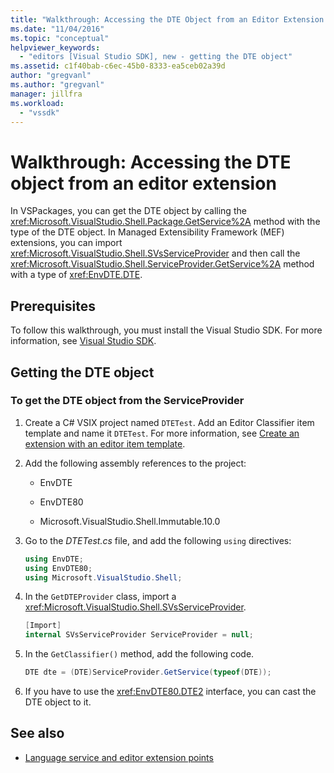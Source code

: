 ```yaml
---
title: "Walkthrough: Accessing the DTE Object from an Editor Extension | Microsoft Docs"
ms.date: "11/04/2016"
ms.topic: "conceptual"
helpviewer_keywords:
  - "editors [Visual Studio SDK], new - getting the DTE object"
ms.assetid: c1f40bab-c6ec-45b0-8333-ea5ceb02a39d
author: "gregvanl"
ms.author: "gregvanl"
manager: jillfra
ms.workload:
  - "vssdk"
---
```

# Walkthrough: Accessing the DTE object from an editor extension
In VSPackages, you can get the DTE object by calling the <xref:Microsoft.VisualStudio.Shell.Package.GetService%2A> method with the type of the DTE object. In Managed Extensibility Framework (MEF) extensions, you can import <xref:Microsoft.VisualStudio.Shell.SVsServiceProvider> and then call the <xref:Microsoft.VisualStudio.Shell.ServiceProvider.GetService%2A> method with a type of <xref:EnvDTE.DTE>.

## Prerequisites
 To follow this walkthrough, you must install the Visual Studio SDK. For more information, see [Visual Studio SDK](../extensibility/visual-studio-sdk.md).

## Getting the DTE object

### To get the DTE object from the ServiceProvider

1. Create a C# VSIX project named `DTETest`. Add an Editor Classifier item template and name it `DTETest`. For more information, see [Create an extension with an editor item template](../extensibility/creating-an-extension-with-an-editor-item-template.md).

2. Add the following assembly references to the project:

    - EnvDTE

    - EnvDTE80

    - Microsoft.VisualStudio.Shell.Immutable.10.0

3. Go to the *DTETest.cs* file, and add the following `using` directives:

    ```csharp
    using EnvDTE;
    using EnvDTE80;
    using Microsoft.VisualStudio.Shell;

    ```

4. In the `GetDTEProvider` class, import a <xref:Microsoft.VisualStudio.Shell.SVsServiceProvider>.

    ```csharp
    [Import]
    internal SVsServiceProvider ServiceProvider = null;

    ```

5. In the `GetClassifier()` method, add the following code.

    ```csharp
    DTE dte = (DTE)ServiceProvider.GetService(typeof(DTE));

    ```

6. If you have to use the <xref:EnvDTE80.DTE2> interface, you can cast the DTE object to it.

## See also
- [Language service and editor extension points](../extensibility/language-service-and-editor-extension-points.md)